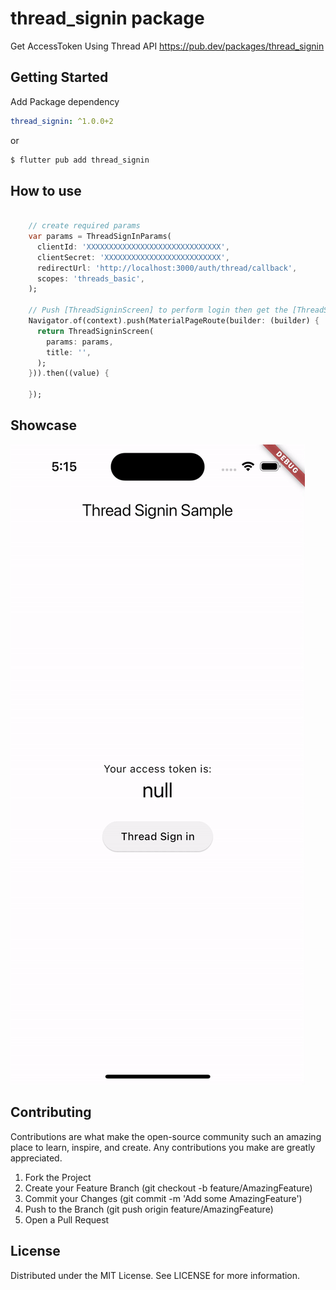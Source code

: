 # thread_signin package

Get AccessToken Using Thread API https://pub.dev/packages/thread_signin

## Getting Started

Add Package dependency 
```yaml
thread_signin: ^1.0.0+2
```

or 

```sh 
$ flutter pub add thread_signin
```

## How to use 
```dart
    
    // create required params
    var params = ThreadSignInParams(
      clientId: 'XXXXXXXXXXXXXXXXXXXXXXXXXXXXXX',
      clientSecret: 'XXXXXXXXXXXXXXXXXXXXXXXXXX',
      redirectUrl: 'http://localhost:3000/auth/thread/callback',
      scopes: 'threads_basic',
    );

    // Push [ThreadSigninScreen] to perform login then get the [ThreadSignInResponse]
    Navigator.of(context).push(MaterialPageRoute(builder: (builder) {
      return ThreadSigninScreen(
        params: params,
        title: '',
      );
    })).then((value) {
      
    });

```

## Showcase 
![](.github/images/demo.gif)

## Contributing
Contributions are what make the open-source community such an amazing place to learn, inspire, and create. Any contributions you make are greatly appreciated.

1. Fork the Project
2. Create your Feature Branch (git checkout -b feature/AmazingFeature)
3. Commit your Changes (git commit -m 'Add some AmazingFeature')
4.  Push to the Branch (git push origin feature/AmazingFeature)
5. Open a Pull Request

## License
Distributed under the MIT License. See LICENSE for more information.